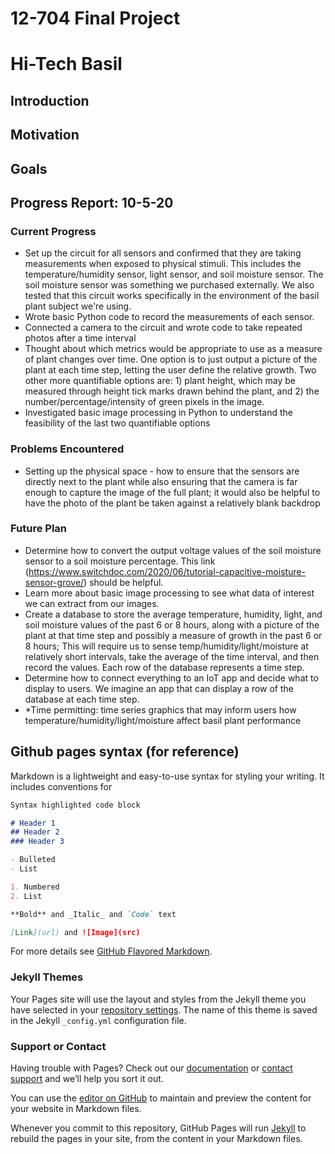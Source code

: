 # 12-704 Final Project
# Hi-Tech Basil

## Introduction
## Motivation
## Goals

## Progress Report: 10-5-20

### Current Progress
- Set up the circuit for all sensors and confirmed that they are taking measurements when exposed to physical stimuli. This includes the temperature/humidity sensor, light sensor, and soil moisture sensor. The soil moisture sensor was something we purchased externally. We also tested that this circuit works specifically in the environment of the basil plant subject we're using.
- Wrote basic Python code to record the measurements of each sensor.
- Connected a camera to the circuit and wrote code to take repeated photos after a time interval
- Thought about which metrics would be appropriate to use as a measure of plant changes over time. One option is to just output a picture of the plant at each time step, letting the user define the relative growth. Two other more quantifiable options are: 1) plant height, which may be measured through height tick marks drawn behind the plant, and 2) the number/percentage/intensity of green pixels in the image.
- Investigated basic image processing in Python to understand the feasibility of the last two quantifiable options

### Problems Encountered
- Setting up the physical space - how to ensure that the sensors are directly next to the plant while also ensuring that the camera is far enough to capture the image of the full plant; it would also be helpful to have the photo of the plant be taken against a relatively blank backdrop

### Future Plan
- Determine how to convert the output voltage values of the soil moisture sensor to a soil moisture percentage. This link (https://www.switchdoc.com/2020/06/tutorial-capacitive-moisture-sensor-grove/) should be helpful.
- Learn more about basic image processing to see what data of interest we can extract from our images.
- Create a database to store the average temperature, humidity, light, and soil moisture values of the past 6 or 8 hours, along with a picture of the plant at that time step and possibly a measure of growth in the past 6 or 8 hours; This will require us to sense temp/humidity/light/moisture at relatively short intervals, take the average of the time interval, and then record the values. Each row of the database represents a time step.
- Determine how to connect everything to an IoT app and decide what to display to users. We imagine an app that can display a row of the database at each time step.
- *Time permitting: time series graphics that may inform users how temperature/humidity/light/moisture affect basil plant performance 


## Github pages syntax (for reference)

Markdown is a lightweight and easy-to-use syntax for styling your writing. It includes conventions for

```markdown
Syntax highlighted code block

# Header 1
## Header 2
### Header 3

- Bulleted
- List

1. Numbered
2. List

**Bold** and _Italic_ and `Code` text

[Link](url) and ![Image](src)
```

For more details see [GitHub Flavored Markdown](https://guides.github.com/features/mastering-markdown/).

### Jekyll Themes

Your Pages site will use the layout and styles from the Jekyll theme you have selected in your [repository settings](https://github.com/lgraff/lgraff-12704_Final_Project/settings). The name of this theme is saved in the Jekyll `_config.yml` configuration file.

### Support or Contact

Having trouble with Pages? Check out our [documentation](https://docs.github.com/categories/github-pages-basics/) or [contact support](https://github.com/contact) and we’ll help you sort it out.

You can use the [editor on GitHub](https://github.com/lgraff/lgraff-12704_Final_Project/edit/gh-pages/index.md) to maintain and preview the content for your website in Markdown files.

Whenever you commit to this repository, GitHub Pages will run [Jekyll](https://jekyllrb.com/) to rebuild the pages in your site, from the content in your Markdown files.
